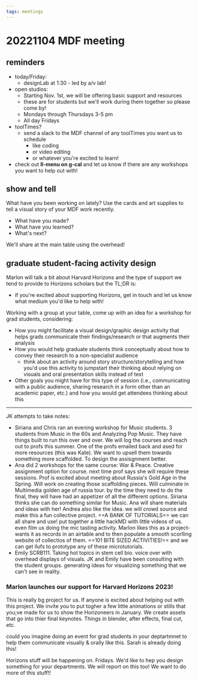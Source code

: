 ```yaml
---
tags: meetings
---
```


# 20221104 MDF meeting

## reminders
* today/Friday: 
    * designLab at 1:30 - led by a/v lab!
* open studios:
    * Starting Nov. 1st, we will be offering basic support and resources 
    * these are for students but we'll work during them together so please come by!
    * Mondays through Thursdays 3-5 pm
    * All day Fridays
* toolTimes?
    * send a slack to the MDF channel of any toolTimes you want us to schedule
        * like coding
        * or video editing
        * or whatever you're excited to learn!
* check out **ll-menu on g-cal** and let us know if there are any workshops you want to help out with!

## show and tell

What have you been working on lately? Use the cards and art supplies to tell a visual story of your MDF work recently.
* What have you made?
* What have you learned?
* What's next?

We'll share at the main table using the overhead!

## graduate student-facing activity design

Marlon will talk a bit about Harvard Horizons and the type of support we tend to provide to Horizons scholars but the TL;DR is:
* if you're excited about supporting Horizons, get in touch and let us know what medium you'd like to help with!

Working with a group at your table, come up with an idea for a workshop for grad students, considering:
* How you might facilitate a visual design/graphic design activity that helps grads communicate their findings/research or that augments their analysis
* How you would help graduate students think conceptually about how to convey their research to a non-specialist audience
    * think about an activity around story structure/storytelling and how you'd use this activity to jumpstart their thinking about relying on visuals and oral presentation skills instead of text
* Other goals you might have for this type of session (i.e., communicating with a public audience, sharing research in a form other than an academic paper, etc.) and how you would get attendees thinking about this

---
JK attempts to take notes:
* Siriana and Chris ran an evening workshop for Music students. 3 students from Music in the 60s and Analyzing Pop Music. They have things built to run this over and over. We will log the courses and reach out to profs this summer. One of the profs emailed back and ased for more resources (this was Kate). We want to upsell them towards something more scaffolded. To design the assisgnment better. 
* Ana did 2 workshops for the same course: War & Peace. Creative assignment option for course. next time prof says she will require these sessions. Prof is excited about meeting about Russia's Gold Age in the Spring. Will work on creating those scaffolding pieces. Will culminate in Multimedia golden age of russia tour. by the time they need to do the final, they will have had an appetizer of all the different options. Siriana thinks she can do something similar for Music. Ana will share materials and ideas with her! Andrea also like the idea. we will crowd source and make this a fun collective project. ==A BANK OF TUTORIALS== we can all share and use! put together a little hackMD with little videos of us. even film us doing the mic tasting activity. Marlon likes this as a project-wants it as records in an airtable and to then populate a smooth scorlling website of collectios of them. ==101 BITE SIZED ACTIVITIES!== and we can get llufs to prototype any of these microtutorials.
* Emily SCRB111. Taking hot topics in stem cell bio. voice over with overhead displays of visuals. JK and Emily have been consulting with the student groups. generating ideas for visualizing something that we can't see in reality.

### Marlon launches our support for Harvard Horizons 2023!
This is really bg project for us. If anyone is excited about helping out with this project. We invite you to put togher a few little animations or stills that you;ve made for us to show the Horizoneers in January. We create assets that go into thier final keynotes. Things in blender, after effects, final cut, etc. 

could you imagine doing an event for grad students in your deptartmnet to help them communicate visually & orally like this. Sarah is already doing this!

Horizons stuff will be happening on. Fridays. We'd like to hep you design something for your departments. We will report on this too! We want to do more of this stuff!!